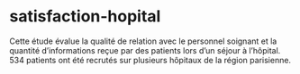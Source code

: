 # satisfaction-hopital
 Cette étude évalue la qualité de relation avec le personnel soignant et la quantité d’informations reçue par des patients lors d’un séjour à l’hôpital. 534 patients ont été recrutés sur plusieurs hôpitaux de la région parisienne.
